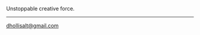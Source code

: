 Unstoppable creative force. 

-------------------------------------------------------------------------------------------------------------------------------------------------------------------------------------------------
dhollisalt@gmail.com 
